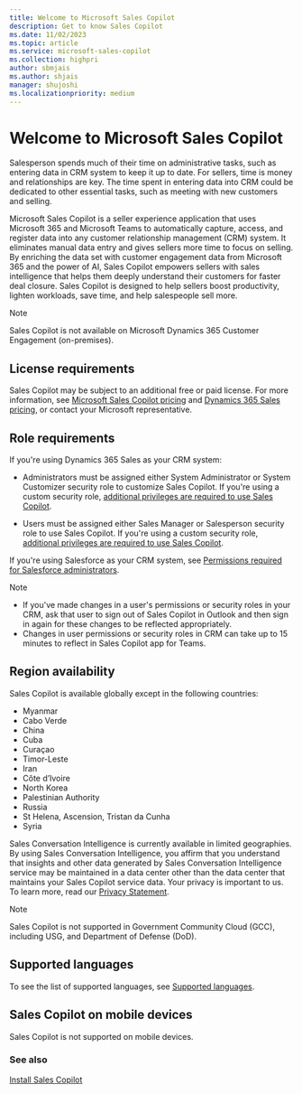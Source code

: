 ```yaml
---
title: Welcome to Microsoft Sales Copilot
description: Get to know Sales Copilot
ms.date: 11/02/2023
ms.topic: article
ms.service: microsoft-sales-copilot
ms.collection: highpri
author: sbmjais
ms.author: shjais
manager: shujoshi
ms.localizationpriority: medium
---
```


# Welcome to Microsoft Sales Copilot

Salesperson spends much of their time on administrative tasks, such as entering data in CRM system to keep it up to date. For sellers, time is money and relationships are key. The time spent in entering data into CRM could be dedicated to other essential tasks, such as meeting with new customers and selling.

Microsoft Sales Copilot is a seller experience application that uses Microsoft 365 and Microsoft Teams to automatically capture, access, and register data into any customer relationship management (CRM) system. It eliminates manual data entry and gives sellers more time to focus on selling. By enriching the data set with customer engagement data from Microsoft 365 and the power of AI, Sales Copilot empowers sellers with sales intelligence that helps them deeply understand their customers for faster deal closure. Sales Copilot is designed to help sellers boost productivity, lighten workloads, save time, and help salespeople sell more.

> [!NOTE]
> Sales Copilot is not available on Microsoft Dynamics 365 Customer Engagement (on-premises).

## License requirements

Sales Copilot may be subject to an additional free or paid license. For more information, see [Microsoft Sales Copilot pricing](https://www.microsoft.com/ai/microsoft-sales-copilot#featuresandpricing) and [Dynamics 365 Sales pricing](https://dynamics.microsoft.com/pricing/#Sales), or contact your Microsoft representative.

## Role requirements

If you're using Dynamics 365 Sales as your CRM system:

- Administrators must be assigned either System Administrator or System Customizer security role to customize Sales Copilot. If you're using a custom security role, [additional privileges are required to use Sales Copilot](install-viva-sales.md#additional-privileges-required-for-dynamics-365-customers).

- Users must be assigned either Sales Manager or Salesperson security role to use Sales Copilot. If you're using a custom security role, [additional privileges are required to use Sales Copilot](install-viva-sales.md#additional-privileges-required-for-dynamics-365-customers).

If you're using Salesforce as your CRM system, see [Permissions required for Salesforce administrators](install-viva-sales.md#permissions-required-for-salesforce-administrators).

> [!NOTE]
> - If you've made changes in a user's permissions or security roles in your CRM, ask that user to sign out of Sales Copilot in Outlook and then sign in again for these changes to be reflected appropriately. 
> - Changes in user permissions or security roles in CRM can take up to 15 minutes to reflect in Sales Copilot app for Teams.

## Region availability

Sales Copilot is available globally except in the following countries:
- Myanmar
- Cabo Verde
- China
- Cuba
- Curaçao
- Timor-Leste
- Iran
- Côte d’Ivoire
- North Korea
- Palestinian Authority
- Russia
- St Helena, Ascension, Tristan da Cunha
- Syria

Sales Conversation Intelligence is currently available in limited geographies. By using Sales Conversation Intelligence, you affirm that you understand that insights and other data generated by Sales Conversation Intelligence service may be maintained in a data center other than the data center that maintains your Sales Copilot service data. Your privacy is important to us. To learn more, read our [Privacy Statement](https://go.microsoft.com/fwlink/?LinkId=521839).

> [!NOTE]
> Sales Copilot is not supported in Government Community Cloud (GCC), including USG, and Department of Defense (DoD).


## Supported languages

To see the list of supported languages, see [Supported languages](supported-languages.md).

## Sales Copilot on mobile devices

Sales Copilot is not supported on mobile devices.

### See also

[Install Sales Copilot](install-viva-sales.md) 
